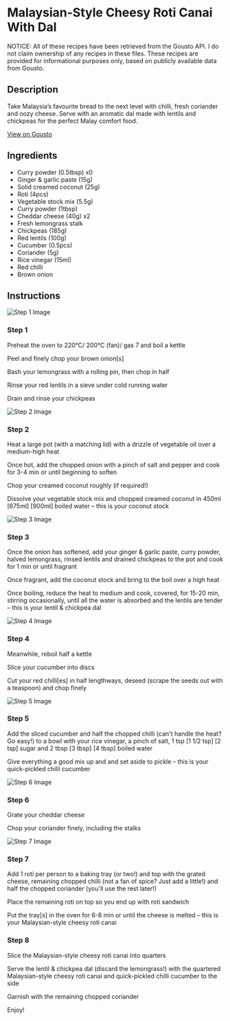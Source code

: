 # Malaysian-Style Cheesy Roti Canai With Dal

NOTICE: All of these recipes have been retrieved from the Gousto API. I do not claim ownership of any recipes in these files. These recipes are provided for informational purposes only, based on publicly available data from Gousto.

## Description

Take Malaysia’s favourite bread to the next level with chilli, fresh coriander and oozy cheese. Serve with an aromatic dal made with lentils and chickpeas for the perfect Malay comfort food.

[View on Gousto](https://www.gousto.co.uk/recipes/cookbook/malaysian-style-cheesy-roti-canai-with-lentil-chickpea-dal)

## Ingredients

- Curry powder (0.5tbsp) x0
- Ginger & garlic paste (15g)
- Solid creamed coconut (25g)
- Roti (4pcs)
- Vegetable stock mix (5.5g)
- Curry powder (1tbsp)
- Cheddar cheese (40g) x2
- Fresh lemongrass stalk
- Chickpeas (185g)
- Red lentils (100g)
- Cucumber (0.5pcs)
- Coriander (5g)
- Rice vinegar (15ml)
- Red chilli
- Brown onion

## Instructions

![Step 1 Image](https://production-media.gousto.co.uk/cms/recipe-step-image/step-1-1695654478638-x200.jpg)

### Step 1

Preheat the oven to 220°C/ 200°C (fan)/ gas 7 and boil a kettle

Peel and finely chop your brown onion[s]

Bash your lemongrass with a rolling pin, then chop in half

Rinse your red lentils in a sieve under cold running water

Drain and rinse your chickpeas

![Step 2 Image](https://production-media.gousto.co.uk/cms/recipe-step-image/step-2-1695654495457-x200.jpg)

### Step 2

Heat a large pot (with a matching lid) with a drizzle of vegetable oil over a medium-high heat

Once hot, add the chopped onion with a pinch of salt and pepper and cook for 3-4 min or until beginning to soften

Chop your creamed coconut roughly (if required!)

Dissolve your vegetable stock mix and chopped creamed coconut in 450ml <span class="text-purple">[675ml]</span> <span class="text-danger">[900ml]</span> boiled water – this is your coconut stock

![Step 3 Image](https://production-media.gousto.co.uk/cms/recipe-step-image/step-3-1695654508781-x200.jpg)

### Step 3

Once the onion has softened, add your ginger & garlic paste, curry powder, halved lemongrass, rinsed lentils and drained chickpeas to the pot and cook for 1 min or until fragrant

Once fragrant, add the coconut stock and bring to the boil over a high heat

Once boiling, reduce the heat to medium and cook, covered, for 15-20 min, stirring occasionally, until all the water is absorbed and the lentils are tender – this is your lentil & chickpea dal

![Step 4 Image](https://production-media.gousto.co.uk/cms/recipe-step-image/step-4-1695654528799-x200.jpg)

### Step 4

Meanwhile, reboil half a kettle

Slice your cucumber into discs

Cut your red chilli[es] in half lengthways, deseed (scrape the seeds out with a teaspoon) and chop finely

![Step 5 Image](https://production-media.gousto.co.uk/cms/recipe-step-image/step-5-1695654547826-x200.jpg)

### Step 5

Add the sliced cucumber and half the chopped chilli (can't handle the heat? Go easy!) to a bowl with your rice vinegar, a pinch of salt, 1 tsp <span class="text-purple">[1 1/2 tsp]</span> <span class="text-danger">[2 tsp]</span> sugar and 2 tbsp <span class="text-purple">[3 tbsp]</span> <span class="text-danger">[4 tbsp]</span> boiled water

Give everything a good mix up and and set aside to pickle – this is your quick-pickled chilli cucumber

![Step 6 Image](https://production-media.gousto.co.uk/cms/recipe-step-image/step-6-1695654561161-x200.jpg)

### Step 6

Grate your cheddar cheese

Chop your coriander finely, including the stalks

![Step 7 Image](https://production-media.gousto.co.uk/cms/recipe-step-image/step-7-1695654569739-x200.jpg)

### Step 7

Add 1 roti per person to a baking tray (or two!) and top with the grated cheese, remaining chopped chilli (not a fan of spice? Just add a little!) and half the chopped coriander (you'll use the rest later!)

Place the remaining roti on top so you end up with roti sandwich

Put the tray[s] in the oven for 6-8 min or until the cheese is melted – this is your Malaysian-style cheesy roti canai

### Step 8

Slice the Malaysian-style cheesy roti canai into quarters

Serve the lentil & chickpea dal (discard the lemongrass!) with the quartered Malaysian-style cheesy roti canai and quick-pickled chilli cucumber to the side

Garnish with the remaining chopped coriander

Enjoy!

